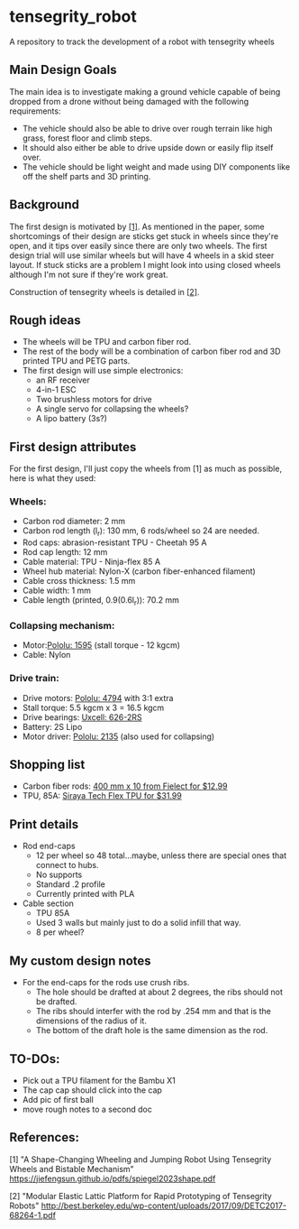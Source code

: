 # tensegrity_robot
A repository to track the development of a robot with tensegrity wheels

## Main Design Goals
The main idea is to investigate making a ground vehicle capable of being dropped from a drone without being damaged with the following requirements:
* The vehicle should also be able to drive over rough terrain like high grass, forest floor and climb steps.
* It should also either be able to drive upside down or easily flip itself over.
* The vehicle should be light weight and made using DIY components like off the shelf parts and 3D printing.

## Background
The first design is motivated by [[1]](https://jiefengsun.github.io/pdfs/spiegel2023shape.pdf).
As mentioned in the paper, some shortcomings of their design are sticks get stuck in wheels since they're open, and it tips over easily since there are only two wheels. The first design trial will use similar wheels but will have 4 wheels in a skid steer layout. If stuck sticks are a problem I might look into using closed wheels although I'm not sure if they're work great. 

Construction of tensegrity wheels is detailed in [[2]](http://best.berkeley.edu/wp-content/uploads/2017/09/DETC2017-68264-1.pdf).

## Rough ideas
* The wheels will be TPU and carbon fiber rod.
* The rest of the body will be a combination of carbon fiber rod and 3D printed TPU and PETG parts.  
* The first design will use simple electronics:  
  * an RF receiver
  * 4-in-1 ESC
  * Two brushless motors for drive
  * A single servo for collapsing the wheels?
  * A lipo battery (3s?)

## First design attributes
For the first design, I'll just copy the wheels from [1] as much as possible, here is what they used:  
### Wheels: 
* Carbon rod diameter: 2 mm  
* Carbon rod length (l<sub>r</sub>): 130 mm, 6 rods/wheel so 24 are needed.  
* Rod caps: abrasion-resistant TPU - Cheetah 95 A  
* Rod cap length: 12 mm
* Cable material: TPU - Ninja-flex 85 A  
* Wheel hub material: Nylon-X (carbon fiber-enhanced filament)  
* Cable cross thickness: 1.5 mm  
* Cable width: 1 mm 
* Cable length (printed, 0.9(0.6l<sub>r</sub>)): 70.2 mm  

### Collapsing mechanism:  
* Motor:[Pololu: 1595](https://www.pololu.com/product/1595) (stall torque - 12 kgcm) 
* Cable: Nylon

### Drive train:
* Drive motors: [Pololu: 4794](https://www.pololu.com/product/4794) with 3:1 extra
* Stall torque: 5.5 kgcm x 3 = 16.5 kgcm
* Drive bearings: [Uxcell: 626-2RS](https://www.amazon.com/uxcell-626-2RS-Bearing-6x19x6mm-Bearings/dp/B07TLKGDJ6/ref=sr_1_1?adgrpid=1344704363644125&dib=eyJ2IjoiMSJ9.x1zuH9vG9i6w9yyZxxelhKFHBJv1FImEytNKyra2iieqsGlIQHr_YcpgpsRq1ntwg2POE2qNnk7kJOlOErjvGNUfOu9bqDvpLv7MIL15sLazMoBLB1VN6tKKrK0EBtonTXtCbzyRt-Rn_pv_APE44Cb99HefonlcycK84kqFuoWM4p9zmjguNTPugiKeqFdpJQCNBz4dlHA4jKkQlb5CCmtBk0v0Ujq-rbDEv48NmLUkHT34n9R9nwxNZ6WYRMqnDDO1PjYLvGSuXfwMlV-O1V8TBxoAKj9OkR3AmjHwWFo.bwMaQiG9b17b8zCjj_6ESoTV7-W4cOivLljPzqzLtxg&dib_tag=se&hvadid=84044284024935&hvbmt=bp&hvdev=c&hvlocphy=82074&hvnetw=o&hvqmt=e&hvtargid=kwd-84045029114616%3Aloc-190&hydadcr=3699_13538776&keywords=uxcell%2B626-2rs&msclkid=6f97d1b3fdcb1997ce27b7719cfc8239&qid=1724015292&sr=8-1&th=1) 
* Battery: 2S Lipo
* Motor driver: [Pololu: 2135](https://www.pololu.com/product/2135) (also used for collapsing) 

## Shopping list
* Carbon fiber rods: [400 mm x 10 from Fielect for $12.99](https://www.amazon.com/Fielect-Diameter-Carbon-Straight-Airplane/dp/B083LC917H/ref=sr_1_1?crid=8SJAFYCP4G14&dib=eyJ2IjoiMSJ9.bYibJqgoi3mkfRk6BZZjEg.0A8NhV84t7Ulu0X0udCyh-6fuVbvYyuh7B3RlN_4nkc&dib_tag=se&keywords=B083LC917H&qid=1724028988&sprefix=b083lc917h%2Caps%2C112&sr=8-1)  
* TPU, 85A: [Siraya Tech Flex TPU for $31.99](https://www.amazon.com/Siraya-Tech-Flex-Filament-Moisture-Resistant/dp/B0CP213ZMG/ref=sr_1_4?crid=2P2QDYPA6NI2O&dib=eyJ2IjoiMSJ9.1OVszLtutl2C0lBZMNOByStRyXq34ieZhvdqGd2L8pRA4_tO247coIwjTxtk9Ql_zMECo4W9dawgCc-nvOIwvZGSc1Rx3wTbBCmtBdkAOVccCECbczInfado6Ex-pgNUx0dP8IqEJXepjA1_91v11LI6CB6wadgyYMqdWfFdDEyvkWsD0KPWX6ZN284Oe2OySjReJaKD4fCh2PSDQHsTtuZM24o-VVH0PGfCF6MkmkJJtgZdJ358cSx-rR-ZsIDXFv7wFGsuqqDmCKFiMzaViHzaOoPfKeGBsnFUKc54OpU.nBBuHVxrA8AR0x9tfsa4DmA__dW5v1xffexHGbtQRQc&dib_tag=se&keywords=3d%2Bprinter%2BTPU%2Bfilament%2B85a&qid=1724029373&refinements=p_36%3A-4200%2Cp_72%3A1248921011%2Cp_85%3A2470955011&rnid=2470954011&rps=1&s=industrial&sprefix=3d%2Bprinter%2Btpu%2Bfilament%2B85a%2Caps%2C123&sr=1-4&th=1) 

## Print details
* Rod end-caps
  * 12 per wheel so 48 total...maybe, unless there are special ones that connect to hubs. 
  * No supports
  * Standard .2 profile
  * Currently printed with PLA 
* Cable section
  * TPU 85A
  * Used 3 walls but mainly just to do a solid infill that way. 
  * 8 per wheel? 

## My custom design notes
* For the end-caps for the rods use crush ribs. 
  * The hole should be drafted at about 2 degrees, the ribs should not be drafted. 
  * The ribs should interfer with the rod by .254 mm and that is the dimensions of the radius of it. 
  * The bottom of the draft hole is the same dimension as the rod. 
## TO-DOs:
* Pick out a TPU filament for the Bambu X1
* The cap cap should click into the cap
* Add pic of first ball
* move rough notes to a second doc

## References:
[1] "A Shape-Changing Wheeling and Jumping Robot Using Tensegrity Wheels and Bistable Mechanism" https://jiefengsun.github.io/pdfs/spiegel2023shape.pdf

[2] "Modular Elastic Lattic Platform for Rapid Prototyping of Tensegrity Robots" http://best.berkeley.edu/wp-content/uploads/2017/09/DETC2017-68264-1.pdf
